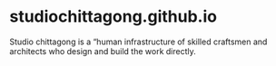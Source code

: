# studiochittagong.github.io
Studio chittagong is a “human infrastructure of skilled craftsmen and architects who design and build the work directly.
